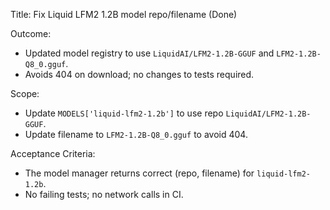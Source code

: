 Title: Fix Liquid LFM2 1.2B model repo/filename (Done)

Outcome:
- Updated model registry to use `LiquidAI/LFM2-1.2B-GGUF` and `LFM2-1.2B-Q8_0.gguf`.
- Avoids 404 on download; no changes to tests required.

Scope:
- Update `MODELS['liquid-lfm2-1.2b']` to use repo `LiquidAI/LFM2-1.2B-GGUF`.
- Update filename to `LFM2-1.2B-Q8_0.gguf` to avoid 404.

Acceptance Criteria:
- The model manager returns correct (repo, filename) for `liquid-lfm2-1.2b`.
- No failing tests; no network calls in CI.

